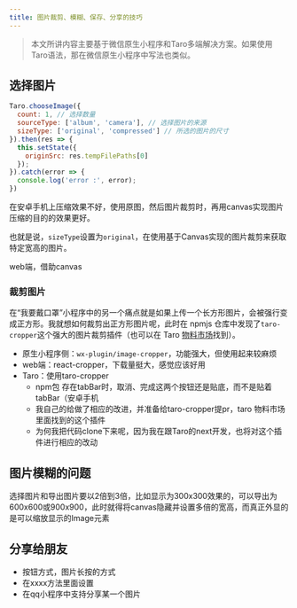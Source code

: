 ```yaml
---
title: 图片裁剪、模糊、保存、分享的技巧
---
```


> 本文所讲内容主要基于微信原生小程序和Taro多端解决方案。如果使用Taro语法，那在微信原生小程序中写法也类似。


## 选择图片

```js
Taro.chooseImage({
  count: 1, // 选择数量
  sourceType: ['album', 'camera'], // 选择图片的来源
  sizeType: ['original', 'compressed'] // 所选的图片的尺寸
}).then(res => {
  this.setState({
    originSrc: res.tempFilePaths[0]
  });
}).catch(error => {
  console.log('error :', error);
})
```

在安卓手机上压缩效果不好，使用原图，然后图片裁剪时，再用canvas实现图片压缩的目的的效果更好。


也就是说，`sizeType`设置为`original`，在使用基于Canvas实现的图片裁剪来获取特定宽高的图片。


web端，借助canvas

### 裁剪图片

在“我要戴口罩”小程序中的另一个痛点就是如果上传一个长方形图片，会被强行变成正方形。我就想如何裁剪出正方形图片呢，此时在 npmjs 仓库中发现了`taro-cropper`这个强大的图片裁剪插件（也可以在 Taro [物料市场](https://taro-ext.jd.com)找到）。



  * 原生小程序侧：`wx-plugin/image-cropper`，功能强大，但使用起来较麻烦
  * web端：react-cropper，下载量挺大，感觉应该好用
  * Taro：使用taro-cropper
    * npm包  存在tabBar时，取消、完成这两个按钮还是贴底，而不是贴着tabBar（安卓手机
    * 我自己的给做了相应的改进，并准备给taro-cropper提pr，taro 物料市场里面找到的这个插件
    * 为何我把代码clone下来呢，因为我在跟Taro的next开发，也将对这个插件进行相应的改动


## 图片模糊的问题
选择图片和导出图片要以2倍到3倍，比如显示为300x300效果的，可以导出为600x600或900x900，此时就得将canvas隐藏并设置多倍的宽高，而真正外显的是可以缩放显示的Image元素

## 分享给朋友
  * 按钮方式，图片长按的方式
  * 在xxxx方法里面设置
  * 在qq小程序中支持分享某一个图片
